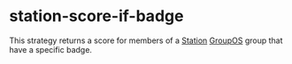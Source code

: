 # station-score-if-badge

This strategy returns a score for members of a [Station](https://www.station.express/) [GroupOS](https://groupos.xyz/) group that have a specific badge.
